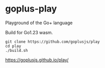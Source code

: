 # goplus-play
Playground of the Go+ language

Build for Go1.23 wasm.
```
git clone https://github.com/goplusjs/play
cd play
./build.sh
```

<https://goplusjs.github.io/play/>
